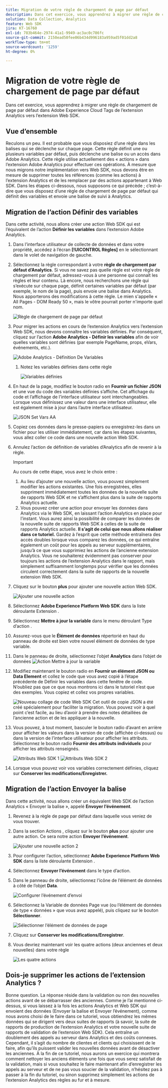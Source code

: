 ```yaml
---
title: Migration de votre règle de chargement de page par défaut
description: Dans cet exercice, vous apprendrez à migrer une règle de chargement de page par défaut dans Adobe Experience Cloud Tags de l’extension Analytics vers l’extension Web SDK.
solution: Data Collection, Analytics
feature: Web SDK
jira: KT-16760
exl-id: 783b464e-2974-41a1-9949-ac3ac0c786fc
source-git-commit: 2150ead50fee06b434d996183a959ad5f01dd2a8
workflow-type: tm+mt
source-wordcount: '1259'
ht-degree: 0%

---
```


# Migration de votre règle de chargement de page par défaut

Dans cet exercice, vous apprendrez à migrer une règle de chargement de page par défaut dans Adobe Experience Cloud Tags de l’extension Analytics vers l’extension Web SDK.

## Vue d’ensemble

Reculons un peu. Il est probable que vous disposiez d’une règle dans les balises qui se déclenche sur chaque page. Cette règle définit une ou plusieurs variables par défaut, puis déclenche une balise ou un accès dans Adobe Analytics. Cette règle utilise actuellement des « actions » dans l’extension Adobe Analytics pour effectuer ces opérations. À mesure que nous migrons notre implémentation vers Web SDK, nous devons être en mesure de supprimer toutes les références (comme les actions) à l’extension Analytics et de les remplacer par des actions appartenant à Web SDK. Dans les étapes ci-dessous, nous supposons ce qui précède ; c’est-à-dire que vous disposez d’une règle de chargement de page par défaut qui définit des variables et envoie une balise de suivi à Analytics.

## Migration de l’action Définir des variables

Dans cette activité, nous allons créer une action Web SDK qui est l’équivalent de l’action **Définir les variables** dans l’extension Adobe Analytics.

1. Dans l’interface utilisateur de collecte de données et dans votre propriété, accédez à l’écran **[!UICONTROL Règles]** en le sélectionnant dans le volet de navigation de gauche.
1. Sélectionnez la règle correspondant à votre **règle de chargement par défaut d’Analytics**. Si vous ne savez pas quelle règle est votre règle de chargement par défaut, adressez-vous à une personne qui connaît les règles et leur contenu. Là encore, nous recherchons une règle qui s’exécute sur chaque page, définit certaines variables par défaut (par exemple, le nom de la page), puis envoie une balise dans Analytics. Nous apporterons des modifications à cette règle. Le mien s&#39;appelle « All Pages - DOM Ready 50 », mais le vôtre pourrait porter n&#39;importe quel nom.

   ![ Règle de chargement de page par défaut ](assets/default-page-load-rule.jpg)

1. Pour migrer les actions en cours de l’extension Analytics vers l’extension Web SDK, nous devons connaître les variables définies. Par conséquent, cliquez sur l’action **Adobe Analytics - Définir les variables** afin de voir quelles variables sont définies (par exemple PageName, props, eVars, événements, etc.).

   ![Adobe Analytics - Définition De Variables](assets/aa-set-variables.jpg)
   1. Notez les variables définies dans cette règle

      ![Variables définies](assets/aa-vars-set.jpg)

1. En haut de la page, modifiez le bouton radio en **Fournir un fichier JSON** et une vue du code des variables définies s’affiche. Cet affichage du code et l’affichage de l’interface utilisateur sont interchangeables. Lorsque vous définissez une valeur dans une interface utilisateur, elle est également mise à jour dans l’autre interface utilisateur.

   ![JSON Set Vars AA](assets/aa-setvars-json.jpg)

1. Copiez ces données dans le presse-papiers ou enregistrez-les dans un fichier pour les utiliser immédiatement, car dans les étapes suivantes, vous allez coller ce code dans une nouvelle action Web SDK.
1. Annulez l’action de définition de variables d’Analytics afin de revenir à la règle.

   >[!IMPORTANT]
   >
   >Au cours de cette étape, vous avez le choix entre :
   >1. Au lieu d’ajouter une nouvelle action, vous pouvez simplement modifier les actions existantes. Une fois enregistrées, elles suppriment immédiatement toutes les données de la nouvelle suite de rapports Web SDK et ne s’affichent plus dans la suite de rapports Analytics actuelle.
   >1. Vous pouvez créer une action pour envoyer les données dans Analytics via le Web SDK, en laissant l’action Analytics en place pour l’instant. Vous aurez ainsi la possibilité de comparer les données de la nouvelle suite de rapports Web SDK à celles de la suite de rapports Analytics actuelle. **Il s’agit de celui que nous allons réaliser dans ce tutoriel.** Gardez à l’esprit que cette méthode entraînera des accès doubles lorsque vous comparez les données, ce qui entraîne également un coût pour les appels au serveur supplémentaires, jusqu’à ce que vous supprimiez les actions de l’ancienne extension Analytics. Vous ne souhaiterez évidemment pas conserver pour toujours les actions de l’extension Analytics dans le rapport, mais simplement suffisamment longtemps pour vérifier que les données circulent correctement dans la suite de rapports de la nouvelle extension Web SDK.

1. Cliquez sur le bouton **plus** pour ajouter une nouvelle action Web SDK.

   ![Ajouter une nouvelle action](assets/add-new-action.jpg)

1. Sélectionnez **Adobe Experience Platform Web SDK** dans la liste déroulante Extension .
1. Sélectionnez **Mettre à jour la variable** dans le menu déroulant Type d’action .
1. Assurez-vous que le **Élément de données** répertorié en haut du panneau de droite est bien votre nouvel élément de données de type variable.
1. Dans le panneau de droite, sélectionnez l’objet **Analytics** dans l’objet de données
   ![Action Mettre à jour la variable](assets/define-update-variable-action.jpg)
1. Modifiez maintenant le bouton radio en **Fournir un élément JSON ou Data Element** et collez le code que vous avez copié à l’étape précédente de Définir les variables dans cette fenêtre de code. N’oubliez pas que ce que nous montrons ici dans le tutoriel n’est que des exemples. Vous copiez et collez vos propres variables.

   ![Nouveau collage de code Web SDK](assets/new-websdk-code-paste.jpg)
Cet outil de copie JSON a été créé spécialement pour faciliter la migration. Vous pouvez voir à quel point c’est facile, au lieu d’avoir à prendre des notes détaillées de l’ancienne action et de les appliquer à la nouvelle.

1. Vous pouvez, à tout moment, basculer le bouton radio d’avant en arrière pour afficher les valeurs dans la version de code (affichée ci-dessus) ou dans la version de l’interface utilisateur pour afficher les attributs. Sélectionnez le bouton radio **Fournir des attributs individuels** pour afficher les attributs renseignés.

   ![Attributs Web SDK 1](assets/websdk-attributes-1.jpg)
   ![Attributs Web SDK 2](assets/websdk-attributes-2.jpg)

1. Lorsque vous pouvez voir vos variables correctement définies, cliquez sur **Conserver les modifications/Enregistrer.**

## Migration de l’action Envoyer la balise

Dans cette activité, nous allons créer un équivalent Web SDK de l’action Analytics « Envoyer la balise », appelé **Envoyer l’événement**.

1. Revenez à la règle de page par défaut dans laquelle vous veniez de vous trouver.
1. Dans la section Actions , cliquez sur le bouton **plus** pour ajouter une autre action. Ce sera notre action **Envoyer l’événement**.

   ![Ajouter une nouvelle action 2](assets/add-new-action-2.jpg)

1. Pour configurer l’action, sélectionnez **Adobe Experience Platform Web SDK** dans la liste déroulante Extension .
1. Sélectionnez **Envoyer l’événement** dans le type d’action.
1. Dans le panneau de droite, sélectionnez l’icône de l’élément de données à côté de l’objet **Data**.

   ![Configurer l’événement d’envoi](assets/send-event-config.jpg)

1. Sélectionnez la Variable de données Page vue (ou l’élément de données de type « données » que vous avez appelé), puis cliquez sur le bouton **Sélectionner**.

   ![Sélectionner l’élément de données de page](assets/select-data-element-variable.jpg)

1. Cliquez sur **Conserver les modifications/Enregistrer**.
1. Vous devriez maintenant voir les quatre actions (deux anciennes et deux nouvelles) dans votre règle

   ![Les quatre actions](assets/all-four-actions.jpg)

## Dois-je supprimer les actions de l’extension Analytics ?

Bonne question. La réponse réside dans la validation ou non des nouvelles actions avant de se débarrasser des anciennes. Comme je l’ai mentionné ci-dessus, si vous laissez à la fois les actions Analytics et Web SDK qui envoient des données (Envoyer la balise et Envoyer l’événement), comme nous avons choisi de le faire dans ce tutoriel, vous obtiendrez les mêmes données qui se dirigent vers deux suites de rapports (à savoir, la suite de rapports de production de l’extension Analytics et votre nouvelle suite de rapports de validation de l’extension Web SDK). Cela entraîne un doublement des appels au serveur dans Analytics et des coûts connexes. Cependant, il s’agit du nombre de clientes et clients qui choisissent de le faire, afin qu’ils puissent valider les nouvelles données avant de désactiver les anciennes. À la fin de ce tutoriel, nous aurons un exercice qui montrera comment nettoyer les anciens éléments une fois que vous serez satisfait de la validation, mais si vous souhaitez le faire maintenant afin d’enregistrer les appels au serveur et de ne pas vous soucier de la validation, n’hésitez pas à passer à la fin du tutoriel, ou sinon supprimez simplement les actions de l’extension Analytics des règles au fur et à mesure.
